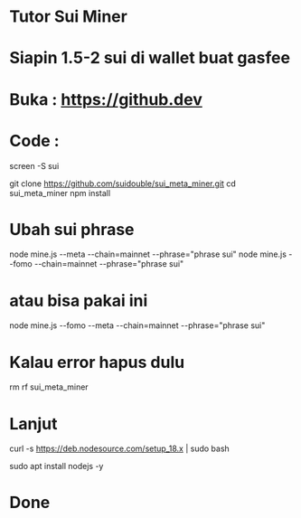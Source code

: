 <h1>Tutor Sui Miner</h1>

# Siapin 1.5-2 sui di wallet buat gasfee

# Buka : https://github.dev

# Code :

screen -S sui

git clone https://github.com/suidouble/sui_meta_miner.git
cd sui_meta_miner
npm install

# Ubah sui phrase

node mine.js --meta --chain=mainnet --phrase="phrase sui"
node mine.js --fomo --chain=mainnet --phrase="phrase sui"

# atau bisa pakai ini

node mine.js --fomo --meta --chain=mainnet --phrase="phrase sui"

# Kalau error hapus dulu

rm rf sui_meta_miner

# Lanjut

curl -s https://deb.nodesource.com/setup_18.x | sudo bash

sudo apt install nodejs -y 

# Done
